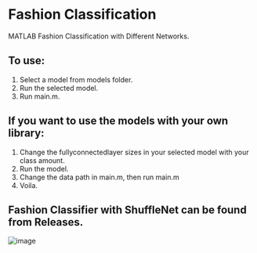 # Fashion Classification
MATLAB Fashion Classification with Different Networks.
## To use:
1. Select a model from models folder.
2. Run the selected model.
3. Run main.m.
## If you want to use the models with your own library:
1. Change the fullyconnectedlayer sizes in your selected model with your class amount.
2. Run the model.
3. Change the data path in main.m, then run main.m
4. Voila.
## Fashion Classifier with ShuffleNet can be found from Releases.
![image](https://raw.githubusercontent.com/taliegemen/Fashion-Classification/master/GUI%20picture.png)
